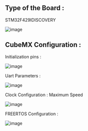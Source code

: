 ## Type of the Board :
STM32F429IDISCOVERY

![image](https://user-images.githubusercontent.com/74974827/154914507-35e23784-97d0-4bc9-bb2e-82d0fcd5b440.png)

## CubeMX Configuration :
Initialization pins :

![image](https://user-images.githubusercontent.com/74974827/154913908-e520866e-749b-46d2-9520-ea9f468fd1c7.png)

Uart Parameters :

![image](https://user-images.githubusercontent.com/74974827/154914148-6261bc2c-ba17-4cd5-8965-43c341d85998.png)


Clock Configuration : Maximum Speed 

![image](https://user-images.githubusercontent.com/74974827/154914401-7e5c3db1-602c-4492-a9fa-05ca73a39e85.png)

FREERTOS Configuration :

![image](https://user-images.githubusercontent.com/74974827/154915411-c9905a85-2b27-4598-bd44-bdc353f506ad.png)
